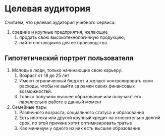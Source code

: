 # Целевая аудитория

Считаем, что целевая аудитория учебного сервиса: 
1. средние и крупные предприятия, желающие
   1. продать свою высокотехнологичную продукцию;
   2. найти поставщиков для ее производства.

## Гипотетический портрет пользователя

1. Молодые люди, только начинающие свою карьеру.
   1. Возраст от 18 до 25 лет
   2. Имеют ограниченный бюджет и желают контролировать свои расходы, чтобы не выйти за рамки своих финансовых возможностей.
   3. Только получили высшее образование или получают его параллельно работе в данный момент
2. Семейные пары
   1. Различного возраста, социального статуса и образования
   2. Есть ипотека или другой крупный кредит на относительно долгий срок, по этой причине хотят оптимизировать тратыs
   3. Как минимум у одного из них есть высшее образование
